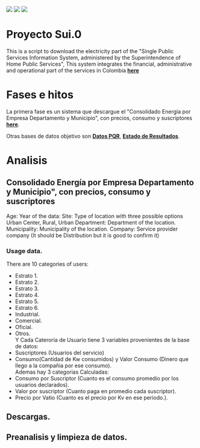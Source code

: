 
![](https://img.shields.io/github/forks/marioggil/DownloadSui.svg?style=plastic)
![](https://img.shields.io/github/issues/marioggil/DownloadSui.svg?style=plastic)
![](https://img.shields.io/github/stars/marioggil/DownloadSui.svg?style=plastic)


# Proyecto Sui.0

This is a script to download the electricity part of the "Single Public Services Information System, administered by the Superintendence of Home Public Services", This system integrates the financial, administrative and operational part of the services in Colombia [**here**](http://www.sui.gov.co)


# Fases e hitos

La primera fase es un sistema que descargue el "Consolidado Energía por Empresa Departamento y Municipio", con precios, consumo y suscriptores   [**here**](http://reportes.sui.gov.co/fabricaReportes/frameSet.jsp?idreporte=ele_com_096).

Otras bases de datos objetivo son [**Datos PQR**](http://reportes.sui.gov.co/fabricaReportes/frameSet.jsp?idreporte=ele_com_090), [**Estado de Resultados**](http://reportes.sui.gov.co/fabricaReportes/frameSet.jsp?idreporte=ele_fin_054).


# Analisis

## Consolidado Energía por Empresa Departamento y Municipio", con precios, consumo y suscriptores

Age: Year of the data:
Site: Type of location with three possible options Urban Center, Rural, Urban
Department: Department of the location.
Municipality: Municipality of the location.
Company: Service provider company (It should be Distribution but it is good to confirm it)
### Usage data.
There are 10 categories of users:
 - Estrato 1.  
 - Estrato 2.  
 - Estrato 3.  
 - Estrato 4.  
 - Estrato 5.  
 - Estrato 6.  
 - Industrial.  
 - Comercial.  
 - Oficial.  
 - Otros.  
Y Cada Cateroria de Usuario tiene 3 variables provenientes de la base de datos:   
- Suscriptores (Usuarios del servicio)  
- Consumo(Cantidad de Kw consumidos) y Valor Consumo (Dinero que llego a la compañia por ese consumo).  
Ademas hay 3 categorias Calculadas:   
- Consumo por Suscriptor (Cuanto es el consumo promedio por los usuarios declarados).  
- Valor por suscriptor (Cuanto paga en promedio cada suscriptor).  
- Precio por Vatio (Cuanto es el precio por Kv en ese periodo.).

## Descargas.

## Preanalisis y limpieza de datos.

